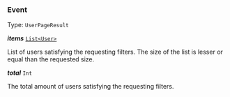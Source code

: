 

### Event

Type: `UserPageResult`



  
<article>

***items*** [`List<User>`](#user) 

List of users satisfying the requesting filters. The size of the list is lesser or equal than the requested size.

</article>
<article>

***total*** `Int` 

The total amount of users satisfying the requesting filters.

</article>

